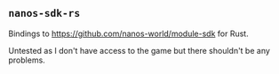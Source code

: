 ## ``nanos-sdk-rs``
Bindings to https://github.com/nanos-world/module-sdk for Rust.  

Untested as I don't have access to the game but there shouldn't be any problems.